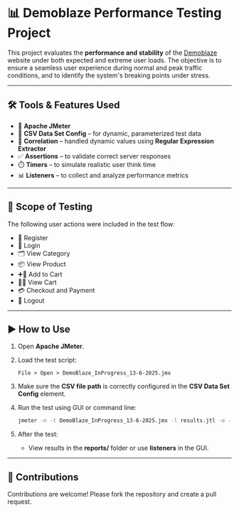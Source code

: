 # 📊 Demoblaze Performance Testing Project

This project evaluates the **performance and stability** of the [Demoblaze](https://www.demoblaze.com/) website under both expected and extreme user loads. The objective is to ensure a seamless user experience during normal and peak traffic conditions, and to identify the system's breaking points under stress.

---

## 🛠️ Tools & Features Used

- 🧪 **Apache JMeter**
- 📄 **CSV Data Set Config** – for dynamic, parameterized test data
- 🔗 **Correlation** – handled dynamic values using **Regular Expression Extractor**
- ✅ **Assertions** – to validate correct server responses
- ⏱️ **Timers** – to simulate realistic user think time
- 📊 **Listeners** – to collect and analyze performance metrics

---

## 📌 Scope of Testing

The following user actions were included in the test flow:

- 📝 Register  
- 🔐 Login  
- 🗂️ View Category  
- 📦 View Product  
- ➕🛒 Add to Cart  
- 👀🛒 View Cart  
- 💳 Checkout and Payment  
- 🚪 Logout

---

## ▶️ How to Use

1. Open **Apache JMeter**.
   
3. Load the test script:
   
   `File > Open > DemoBlaze_InProgress_13-6-2025.jmx`
   
5. Make sure the **CSV file path** is correctly configured in the **CSV Data Set Config** element.
   
7. Run the test using GUI or command line:
   ```bash
   jmeter -n -t DemoBlaze_InProgress_13-6-2025.jmx -l results.jtl -e -o reports/
   ```
   
8. After the test:
   * View results in the **reports/** folder or use **listeners** in the GUI.

---

## 🤝 Contributions

Contributions are welcome! Please fork the repository and create a pull request.
